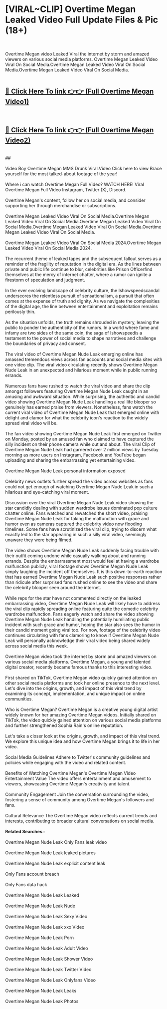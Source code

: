 # [VIRAL~CLIP] Overtime Megan Leaked Video Full Update Files & Pic (18+) <br>
<br>

Overtime Megan video Leaked Viral the internet by storm and amazed viewers on various social media platforms. Overtime Megan Leaked Video Viral On Social Media.Overtime Megan Leaked Video Viral On Social Media.Overtime Megan Leaked Video Viral On Social Media.<br>
 <br>

##  <a href="https://play.trustnlinepharmacy.us?title=Full Overtime_Megan&ref=git">🔴 Click Here To link 👉👉 (Full Overtime Megan Video1)</a><br>
  <br>

##  <a href="https://play.trustnlinepharmacy.us?title=Full Overtime_Megan&ref=git">🔴 Click Here To link 👉👉 (Full Overtime Megan Video2)</a><br>
  <br>
  ##


  <br>

  <br>
Video Boy Overtime Megan MMS Drunk Viral.Video Click here to view Brace yourself for the most talked-about footage of the year!
<br><br>
Where i can watch Overtime Megan Full Video? WATCH HERE! Viral Overtime Megan Full Video Instagram, Twitter (X), Discord.
<br><br>
Overtime Megan's content, follow her on social media, and consider supporting her through merchandise or subscriptions.
<br><br>
Overtime Megan Leaked Video Viral On Social Media.Overtime Megan Leaked Video Viral On Social Media.Overtime Megan Leaked Video Viral On Social Media.Overtime Megan Leaked Video Viral On Social Media.Overtime Megan Leaked Video Viral On Social Media.
<br><br>
Overtime Megan Leaked Video Viral On Social Media 2024.Overtime Megan Leaked Video Viral On Social Media 2024.
<br><br>
The recurrent theme of leaked tapes and the subsequent fallout serves as a reminder of the fragility of reputation in the digital era. As the lines between private and public life continue to blur, celebrities like Prison Officerfind themselves at the mercy of internet chatter, where a rumor can ignite a firestorm of speculation and judgment.
<br><br>
In the ever evolving landscape of celebrity culture, the Ishowspeedscandal underscores the relentless pursuit of sensationalism, a pursuit that often comes at the expense of truth and dignity. As we navigate the complexities of the digital age, the line between entertainment and exploitation remains perilously thin.
<br><br>
As the situation unfolds, the truth remains shrouded in mystery, leaving the public to ponder the authenticity of the rumors. In a world where fame and infamy are two sides of the same coin, the saga of Ishowspeedis a testament to the power of social media to shape narratives and challenge the boundaries of privacy and consent.
<br><br>
The viral video of Overtime Megan Nude Leak emerging online has amassed tremendous views across fan accounts and social media sites with one video clip. The viral video circulating recently shows Overtime Megan Nude Leak in an unexpected and hilarious moment while in public running errands.
<br><br>
Numerous fans have rushed to watch the viral video and share the clip amongst followers featuring Overtime Megan Nude Leak caught in an amusing and awkward situation. While surprising, the authentic and candid video showing Overtime Megan Nude Leak handling a real life blooper so genuinely has earned praise from viewers. Nonetheless, fans watch the current viral video of Overtime Megan Nude Leak that emerged online with delight and clamor for what the celebrity icon's reaction to the widely spread viral video will be.
<br><br>
The fan video showing Overtime Megan Nude Leak first emerged on Twitter on Monday, posted by an amused fan who claimed to have captured the silly incident on their phone camera while out and about. The viral Clip of Overtime Megan Nude Leak had garnered over 2 million views by Tuesday morning as more users on Instagram, Facebook and YouTube began uploading and sharing the embarrassing yet entertaining video.
<br><br>
Overtime Megan Nude Leak personal information exposed
<br><br>
Celebrity news outlets further spread the video across websites as fans could not get enough of watching Overtime Megan Nude Leak in such a hilarious and eye-catching viral moment.
<br><br>
Discussion over the viral Overtime Megan Nude Leak video showing the star candidly dealing with sudden wardrobe issues dominated pop culture chatter online. Fans watched and rewatched the short video, praising Overtime Megan Nude Leak for taking the malfunction with grace and humor even as cameras captured the celebrity video now flooding timelines. Some fans have scrutinized the viral clip, trying to discern what exactly led to the star appearing in such a silly viral video, seemingly unaware they were being filmed.
<br><br>
The video shows Overtime Megan Nude Leak suddenly facing trouble with their outfit coming undone while casually walking about and running errands. Despite the embarrassment most would feel at having a wardrobe malfunction publicly, viral footage shows Overtime Megan Nude Leak simply laughing the incident off themselves. It is this down-to-earth reaction that has earned Overtime Megan Nude Leak such positive responses rather than ridicule after surprised fans rushed online to see the video and share the celebrity blooper seen around the internet.
<br><br>
While reps for the star have not commented directly on the leaked embarrassing video, Overtime Megan Nude Leak will likely have to address the viral clip rapidly spreading online featuring quite the comedic celebrity wardrobe malfunction. Fans eagerly watch and share the video showing Overtime Megan Nude Leak handling the potentially humiliating public incident with such grace and humor, hoping the star also sees the humor in their candid moment going viral too. For now, footage of the celebrity video continues circulating with fans clamoring to know if Overtime Megan Nude Leak will personally acknowledge their viral video being shared widely across social media this week.
<br><br>
Overtime Megan video took the internet by storm and amazed viewers on various social media platforms. Overtime Megan, a young and talented digital creator, recently became famous thanks to this interesting video.
<br><br>
First shared on TikTok, Overtime Megan video quickly gained attention on other social media platforms and took her online presence to the next level. Let's dive into the origins, growth, and impact of this viral trend by examining its concept, implementation, and unique impact on online communities.
<br><br>
Who is Overtime Megan? Overtime Megan is a creative young digital artist widely known for her amazing Overtime Megan videos. Initially shared on TikTok, the video quickly gained attention on various social media platforms and further strengthened Sophia Rain's online reputation.
<br><br>
Let's take a closer look at the origins, growth, and impact of this viral trend. We explore this unique idea and how Overtime Megan brings it to life in her video.
<br><br>
Social Media Guidelines Adhere to Twitter's community guidelines and policies while engaging with the video and related content.
<br><br>
Benefits of Watching Overtime Megan's Overtime Megan Video Entertainment Value The video offers entertainment and amusement to viewers, showcasing Overtime Megan's creativity and talent.
<br><br>
Community Engagement Join the conversation surrounding the video, fostering a sense of community among Overtime Megan's followers and fans.
<br><br>
Cultural Relevance The Overtime Megan video reflects current trends and interests, contributing to broader cultural conversations on social media.
<br><br>
<strong>Related Searches :</strong>
<br><br>
Overtime Megan Nude Leak Only Fans leak video
<br><br>
Overtime Megan Nude Leak leaked pictures
<br><br>
Overtime Megan Nude Leak explicit content leak
<br><br>
Only Fans account breach
<br><br>
Only Fans data hack
<br><br>
Overtime Megan Nude Leak Leaked
<br><br>
Overtime Megan Nude Leak Nude
<br><br>
Overtime Megan Nude Leak Sexy Video
<br><br>
Overtime Megan Nude Leak xxx Video
<br><br>
Overtime Megan Nude Leak Porn
<br><br>
Overtime Megan Nude Leak Adult Video
<br><br>
Overtime Megan Nude Leak Shower Video
<br><br>
Overtime Megan Nude Leak Twitter Video
<br><br>
Overtime Megan Nude Leak Onlyfans Video
<br><br>
Overtime Megan Nude Leak Leaks
<br><br>
Overtime Megan Nude Leak Photos